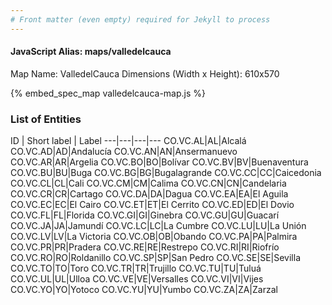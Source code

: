 ```yaml
---
# Front matter (even empty) required for Jekyll to process
---
```


#### JavaScript Alias: maps/valledelcauca

Map Name: ValledelCauca
Dimensions (Width x Height): 610x570



{% embed_spec_map valledelcauca-map.js %}

### List of Entities

ID | Short label | Label
---|---|---|---
CO.VC.AL|AL|Alcalá
CO.VC.AD|AD|Andalucía
CO.VC.AN|AN|Ansermanuevo
CO.VC.AR|AR|Argelia
CO.VC.BO|BO|Bolívar
CO.VC.BV|BV|Buenaventura
CO.VC.BU|BU|Buga
CO.VC.BG|BG|Bugalagrande
CO.VC.CC|CC|Caicedonia
CO.VC.CL|CL|Cali
CO.VC.CM|CM|Calima
CO.VC.CN|CN|Candelaria
CO.VC.CR|CR|Cartago
CO.VC.DA|DA|Dagua
CO.VC.EA|EA|El Aguila
CO.VC.EC|EC|El Cairo
CO.VC.ET|ET|El Cerrito
CO.VC.ED|ED|El Dovio
CO.VC.FL|FL|Florida
CO.VC.GI|GI|Ginebra
CO.VC.GU|GU|Guacarí
CO.VC.JA|JA|Jamundí
CO.VC.LC|LC|La Cumbre
CO.VC.LU|LU|La Unión
CO.VC.LV|LV|La Victoria
CO.VC.OB|OB|Obando
CO.VC.PA|PA|Palmira
CO.VC.PR|PR|Pradera
CO.VC.RE|RE|Restrepo
CO.VC.RI|RI|Riofrío
CO.VC.RO|RO|Roldanillo
CO.VC.SP|SP|San Pedro
CO.VC.SE|SE|Sevilla
CO.VC.TO|TO|Toro
CO.VC.TR|TR|Trujillo
CO.VC.TU|TU|Tuluá
CO.VC.UL|UL|Ulloa
CO.VC.VE|VE|Versalles
CO.VC.VI|VI|Vijes
CO.VC.YO|YO|Yotoco
CO.VC.YU|YU|Yumbo
CO.VC.ZA|ZA|Zarzal